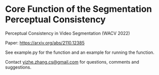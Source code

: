 # Core Function of the Segmentation Perceptual Consistency 
Perceptual Consistency in Video Segmentation (WACV 2022)

Paper: https://arxiv.org/abs/2110.12385

See example.py for the function and an example for running the function.

Contact yizhe.zhang.cs@gmail.com for questions, comments and suggestions.
